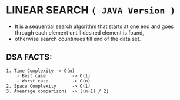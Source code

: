 # LINEAR SEARCH `( JAVA Version )`

* It is a sequential search algorithm that starts at one end and goes through each element untill desired element is found, 
* otherwise search countinues till end of the data set.

## DSA FACTS:

	1. Time Complexity -> O(n)
		- Best case 		 -> O(1)
		- Worst case 		 -> O(n)
	2. Space Complexity 	 -> O(1)
	3. Avearage comparisons  -> [(n+1) / 2]